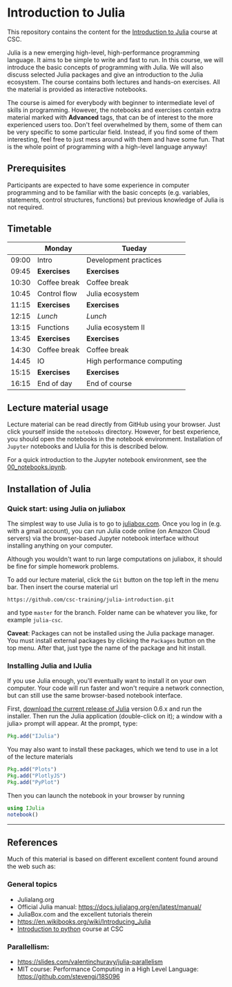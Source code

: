 # Introduction to Julia

This repository contains the content for the [Introduction to Julia](https://www.csc.fi/web/training/-/julia_intro_2018) course at CSC.

Julia is a new emerging high-level, high-performance programming language. It aims to be simple to write and fast to run. In this course, we will introduce the basic concepts of programming with Julia. We will also discuss selected Julia packages and give an introduction to the Julia ecosystem. The course contains both lectures and hands-on exercises. All the material is provided as interactive notebooks.

The course is aimed for everybody with beginner to intermediate level of skills in programming. However, the notebooks and exercises contain extra material marked with **Advanced** tags, that can be of interest to the more experienced users too. Don't feel overwhelmed by them, some of them can be very specific to some particular field. Instead, if you find some of them interesting, feel free to just mess around with them and have some fun. That is the whole point of programming with a high-level language anyway!



## Prerequisites
Participants are expected to have some experience in computer programming and to be familiar with the basic concepts (e.g. variables, statements, control structures, functions) but previous knowledge of Julia is not required.


## Timetable

|       | Monday         |  Tueday 
| ----- |--------------- | ----------- 
| 09:00 | Intro          |  Development practices 
| 09:45 | **Exercises**  |  **Exercises**          
| 10:30 | Coffee break   |  Coffee break          
| 10:45 | Control flow   |  Julia ecosystem 
| 11:15 | **Exercises**  |  **Exercises**   
| 12:15 | *Lunch*        |  *Lunch*
| 13:15 | Functions      |  Julia ecosystem II 
| 13:45 | **Exercises**  |  **Exercises** 
| 14:30 | Coffee break   |  Coffee break 
| 14:45 | IO             |  High performance computing
| 15:15 | **Exercises**  |  **Exercises** 
| 16:15 | End of day     |  End of course 


## Lecture material usage
Lecture material can be read directly from GitHub  using your browser. Just click yourself inside the `notebooks` directory. However, for best experience, you should open the notebooks in the notebook environment. Installation of `Jupyter` notebooks and IJulia for this is described below.

For a quick introduction to the Jupyter notebook environment, see the [00_notebooks.ipynb](notebooks/00_notebooks.ipynb).


## Installation of Julia

### Quick start: using Julia on juliabox
The simplest way to use Julia is to go to [juliabox.com](https://www.juliabox.com/). Once you log in (e.g. with a gmail account), you can run Julia code online (on Amazon Cloud servers) via the browser-based Jupyter notebook interface without installing anything on your computer.

Although you wouldn't want to run large computations on juliabox, it should be fine for simple homework problems.

To add our lecture material, click the `Git` button on the top left in the menu bar. Then insert the course material url
```
https://github.com/csc-training/julia-introduction.git
```
and type `master` for the branch. Folder name can be whatever you like, for example `julia-csc`.

**Caveat**:
Packages can not be installed using the Julia package manager. You must install external packages by clicking the `Packages` button on the top menu. After that, just type the name of the package and hit install.


### Installing Julia and IJulia 
If you use Julia enough, you'll eventually want to install it on your own computer. Your code will run faster and won't require a network connection, but can still use the same browser-based notebook interface.

First, [download the current release of Julia](http://julialang.org/downloads/) version 0.6.x and run the installer. Then run the Julia application (double-click on it); a window with a julia> prompt will appear. At the prompt, type:
```julia
Pkg.add("IJulia")
```
You may also want to install these packages, which we tend to use in a lot of the lecture materials
```julia
Pkg.add("Plots")
Pkg.add("PlotlyJS")
Pkg.add("PyPlot")
```


Then you can launch the notebook in your browser by running
```julia
using IJulia
notebook()
```


----
## References
Much of this material is based on different excellent content found around the web such as:

### General topics
- Julialang.org
- Official Julia manual: https://docs.julialang.org/en/latest/manual/
- JuliaBox.com and the excellent tutorials therein
- https://en.wikibooks.org/wiki/Introducing_Julia
- [Introduction to python](https://github.com/csc-training/python-introduction) course at CSC


### Parallellism:
- https://slides.com/valentinchuravy/julia-parallelism
- MIT course: Performance Computing in a High Level Language: https://github.com/stevengj/18S096
